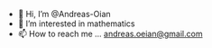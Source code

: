 - 👋 Hi, I’m @Andreas-Oian
- 👀 I’m interested in mathematics
- 📫 How to reach me ... andreas.oeian@gmail.com

<!---
Andreas-Oian/Andreas-Oian is a ✨ special ✨ repository because its `README.md` (this file) appears on your GitHub profile.
You can click the Preview link to take a look at your changes.
--->
